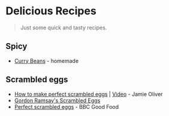 # Delicious Recipes

> Just some quick and tasty recipes.

## Spicy
* [Curry Beans](https://github.com/shnbwmn/delicious-recipes/blob/master/Curry-Beans.md) - homemade

## Scrambled eggs
* [How to make perfect scrambled eggs](http://www.jamieoliver.com/news-and-features/features/how-to-make-perfect-scrambled-eggs/) | [Video](https://www.youtube.com/watch?v=s9r-CxnCXkg) - Jamie Oliver
* [Gordon Ramsay's Scrambled Eggs](https://www.youtube.com/watch?v=PUP7U5vTMM0)
* [Perfect scrambled eggs](http://www.bbcgoodfood.com/recipes/1720/perfect-scrambled-eggs) - BBC Good Food
